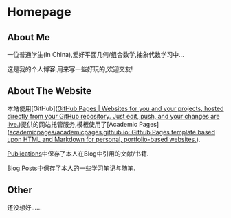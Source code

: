 # Homepage



## About Me

一位普通学生(In China),爱好平面几何/组合数学,抽象代数学习中...

这是我的个人博客,用来写一些好玩的,欢迎交友!



## About The Website

本站使用[GitHub]([GitHub Pages | Websites for you and your projects, hosted directly from your GitHub repository. Just edit, push, and your changes are live.](https://pages.github.com/))提供的网站托管服务,模板使用了[Academic Pages]([academicpages/academicpages.github.io: Github Pages template based upon HTML and Markdown for personal, portfolio-based websites.](https://github.com/academicpages/academicpages.github.io)).



[Publications](https://mihad-evans.github.io/publications/)中保存了本人在Blog中引用的文献/书籍.

[Blog Posts](https://mihad-evans.github.io/year-archive/)中保存了本人的一些学习笔记与随笔.



## Other

还没想好......